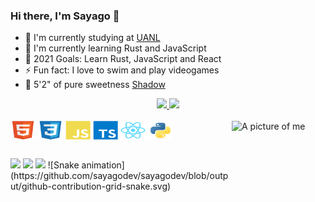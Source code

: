 ### Hi there, I'm Sayago 👋

- 🔭 I'm currently studying at [UANL](https://www.uanl.mx)
- 🌱 I'm currently learning Rust and JavaScript
- 🥅 2021 Goals: Learn Rust, JavaScript and React
- ⚡ Fun fact: I love to swim and play videogames
- 👧 5'2" of pure sweetness [Shadow](https://github.com/ShadowFaxumu)

<div align="center">
  <a href="https://github.com/sayagodev">
  <img height="180em" src="https://github-readme-stats.vercel.app/api?username=sayagodev&show_icons=true&theme=gruvbox&include_all_commits=true&count_private=true"/>
  <img height="180em" src="https://github-readme-stats.vercel.app/api/top-langs/?username=sayagodev&layout=compact&langs_count=7&theme=gruvbox"/>
  </a>
</div>
  
<div style="display: inline_block"><br>
  <img align="center" alt="HTML icon" height="30" width="40" src="https://raw.githubusercontent.com/devicons/devicon/master/icons/html5/html5-original.svg">
  <img align="center" alt="CSS icon" height="30" width="40" src="https://raw.githubusercontent.com/devicons/devicon/master/icons/css3/css3-original.svg">           <img align="center" alt="JavaScript icon" height="30" width="40" src="https://raw.githubusercontent.com/devicons/devicon/master/icons/javascript/javascript-plain.svg">
  <img align="center" alt="TypeScript icon" height="30" width="40" src="https://raw.githubusercontent.com/devicons/devicon/master/icons/typescript/typescript-plain.svg">
  <img align="center" alt="Reactjs icon" height="30" width="40" src="https://raw.githubusercontent.com/devicons/devicon/master/icons/react/react-original.svg">
  <img align="center" alt="Python icon" height="30" width="40" src="https://raw.githubusercontent.com/devicons/devicon/master/icons/python/python-original.svg">
  <img align="right" alt="A picture of me" height="150" width="150" src="https://i.imgur.com/7lQSDE6.jpg">
</div>

## 

<div> 
  <a href="https://instagram.com/s4y4g0" target="_blank"><img src="https://img.shields.io/badge/-Instagram-%23563d7c?style=for-the-badge&logo=instagram&logoColor=white" target="_blank"></a>
  <a href = "mailto:sayagomain@gmail.com"><img src="https://img.shields.io/badge/-Gmail-%23282828?style=for-the-badge&logo=gmail&logoColor=white" target="_blank"></a>
  <a href="https://www.linkedin.com/in/ángel-saúl-sáyago-leiba-353321211" target="_blank"><img src="https://img.shields.io/badge/-LinkedIn-%230077B5?style=for-the-badge&logo=linkedin&logoColor=white" target="_blank"></a> 
  ![Snake animation](https://github.com/sayagodev/sayagodev/blob/output/github-contribution-grid-snake.svg)
</div>
